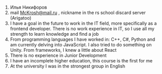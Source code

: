 1. Илья Никифоров
2. mail McKrosh@mail.ru , nickname in the rs school discard server (Arigatoo)
3. I have a goal in the future to work in the IT field, more specifically as a frontend developer. There is no work experience in IT, so I use all my strength to learn knowledge and find a job
4. From programming languages I have worked in: C++, C#, Python and am currently delving into JavaScript. I also tried to do something on Unity. From frameworks, I knew a little about React
6. There is no experience in Junior Development
7. I have an incomplete higher education, this course is the first for me
8. At the university I was in the strongest group in English